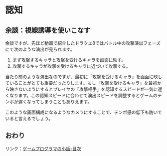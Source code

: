 # 認知

## 余談：視線誘導を使いこなす

余談ですが、先ほど動画で紹介したドラクエ8ではバトル中の攻撃演出フェーズにて次のような演出が見られます。

1. まず攻撃するキャラと攻撃を受けるキャラを画面に映す。
1. 攻撃するキャラが攻撃を受けるキャラに近づいて攻撃する。

当たり前のような演出なのですが、最初に「攻撃を受けるキャラ」を画面に映していることがとても重要だったりします。もし「攻撃を受けるキャラ」を最初から映さないようにするとプレイヤの「攻撃相手」を認知するスピードが一気に遅くなります。この認知スピードに合わせて演出スピードを調整するとゲームのテンポが遅くなってしまうこともありえます。

このような画面構成になるようなカメラにすることで、テンポ感の低下も防いでいると言えるでしょう。

## おわり


リンク：[ゲームプログラマの小話-目次](http://www.10106.net/~hoboaki/wiki/index.php?%E3%82%B2%E3%83%BC%E3%83%A0%E3%83%97%E3%83%AD%E3%82%B0%E3%83%A9%E3%83%9E%E3%81%AE%E5%B0%8F%E8%A9%B1)

